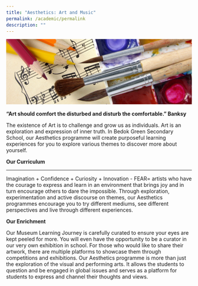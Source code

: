 ```yaml
---
title: "Aesthetics: Art and Music"
permalink: /academic/permalink
description: ""
---
```


![](/images/Art-Music-1-e1573530834765.jpg)

**“Art should comfort the disturbed and disturb the comfortable.”
Banksy**

The existence of Art is to challenge and grow us as individuals. Art is an exploration and expression of inner truth. In Bedok Green Secondary School, our Aesthetics programme will create purposeful learning experiences for you to explore various themes to discover more about yourself.

**Our Curriculum**
****
Imagination + Confidence + Curiosity + Innovation - FEAR= artists who have the courage to express and learn in an environment that brings joy and in turn encourage others to dare the impossible.  Through exploration, experimentation and active discourse on themes, our Aesthetics programmes encourage you to try different mediums, see different perspectives and live through different experiences.

**Our Enrichment**

Our Museum Learning Journey is carefully curated to ensure your eyes are kept peeled for more. You will even have the opportunity to be a curator in our very own exhibition in school. For those who would like to share their artwork, there are multiple platforms to showcase them through competitions and exhibitions. Our Aesthetics programme is more than just the exploration of the visual and performing arts. It allows the students to question and be engaged in global issues and serves as a platform for students to express and channel their thoughts and views.